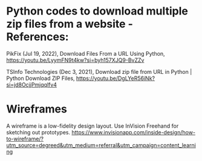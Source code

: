 # Python codes to download multiple zip files from a website - References:

PikFix (Jul 19, 2022), Download Files From a URL Using Python, https://youtu.be/LyymFN9t4kw?si=byh157XJQ9-BvZZv

TSInfo Technologies (Dec 3, 2021), Download zip file from URL in Python | Python Download ZIP Files, https://youtu.be/DgLYeR56iNk?si=jd8OcjjPmjqqlfv4

# Wireframes
A wireframe is a low-fidelity design layout.
Use InVision Freehand for sketching out prototypes.
https://www.invisionapp.com/inside-design/how-to-wireframe/?utm_source=degreed&utm_medium=referral&utm_campaign=content_learning

